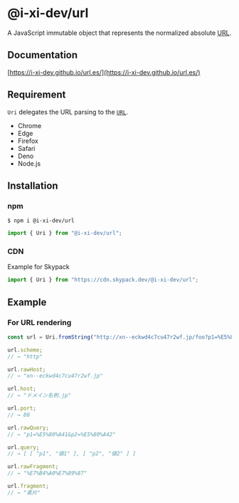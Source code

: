 # @i-xi-dev/url

A JavaScript immutable object that represents the normalized absolute [URL](https://url.spec.whatwg.org/).


## Documentation

[https://i-xi-dev.github.io/url.es/](https://i-xi-dev.github.io/url.es/)


## Requirement
`Uri` delegates the URL parsing to the [`URL`](https://developer.mozilla.org/en-US/docs/Web/API/URL).

- Chrome
- Edge
- Firefox
- Safari
- Deno
- Node.js


## Installation

### npm

```console
$ npm i @i-xi-dev/url
```

```javascript
import { Uri } from "@i-xi-dev/url";
```

### CDN

Example for Skypack
```javascript
import { Uri } from "https://cdn.skypack.dev/@i-xi-dev/url";
```


## Example

### For URL rendering

```javascript
const url = Uri.fromString("http://xn--eckwd4c7cu47r2wf.jp/foo?p1=%E5%80%A41&p2=%E5%80%A42#%E7%B4%A0%E7%89%87");

url.scheme;
// → "http"

url.rawHost;
// → "xn--eckwd4c7cu47r2wf.jp"

url.host;
// → "ドメイン名例.jp"

url.port;
// → 80

url.rawQuery;
// → "p1=%E5%80%A41&p2=%E5%80%A42"

url.query;
// → [ [ "p1", "値1" ], [ "p2", "値2" ] ]

url.rawFragment;
// → "%E7%B4%A0%E7%89%87"

url.fragment;
// → "素片"

```
